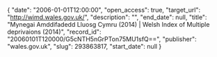 {
  "date": "2006-01-01T12:00:00", 
  "open_access": true, 
  "target_url": "http://wimd.wales.gov.uk/", 
  "description": "", 
  "end_date": null, 
  "title": "Mynegai Amddifadedd Lluosg Cymru (2014)  | Welsh Index of Multiple deprivaions (2014)", 
  "record_id": "20060101T120000/G5cNTH5nGrPTon75MU1sfQ==", 
  "publisher": "wales.gov.uk", 
  "slug": 293863817, 
  "start_date": null
}

